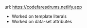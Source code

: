 url: https://codefaresdrums.netlify.app

- Worked on template literals
- Worked on data-set attributes
